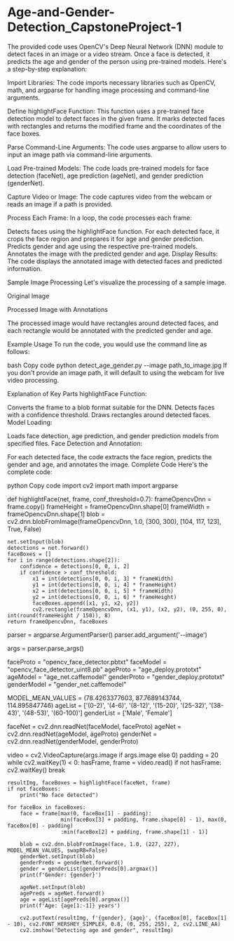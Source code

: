 # Age-and-Gender-Detection_CapstoneProject-1
The provided code uses OpenCV's Deep Neural Network (DNN) module to detect faces in an image or a video stream. Once a face is detected, it predicts the age and gender of the person using pre-trained models. Here's a step-by-step explanation:

Import Libraries: The code imports necessary libraries such as OpenCV, math, and argparse for handling image processing and command-line arguments.

Define highlightFace Function: This function uses a pre-trained face detection model to detect faces in the given frame. It marks detected faces with rectangles and returns the modified frame and the coordinates of the face boxes.

Parse Command-Line Arguments: The code uses argparse to allow users to input an image path via command-line arguments.

Load Pre-trained Models: The code loads pre-trained models for face detection (faceNet), age prediction (ageNet), and gender prediction (genderNet).

Capture Video or Image: The code captures video from the webcam or reads an image if a path is provided.

Process Each Frame: In a loop, the code processes each frame:

Detects faces using the highlightFace function.
For each detected face, it crops the face region and prepares it for age and gender prediction.
Predicts gender and age using the respective pre-trained models.
Annotates the image with the predicted gender and age.
Display Results: The code displays the annotated image with detected faces and predicted information.

Sample Image Processing
Let's visualize the processing of a sample image.

Original Image

Processed Image with Annotations

The processed image would have rectangles around detected faces, and each rectangle would be annotated with the predicted gender and age.

Example Usage
To run the code, you would use the command line as follows:

bash
Copy code
python detect_age_gender.py --image path_to_image.jpg
If you don't provide an image path, it will default to using the webcam for live video processing.

Explanation of Key Parts
highlightFace Function:

Converts the frame to a blob format suitable for the DNN.
Detects faces with a confidence threshold.
Draws rectangles around detected faces.
Model Loading:

Loads face detection, age prediction, and gender prediction models from specified files.
Face Detection and Annotation:

For each detected face, the code extracts the face region, predicts the gender and age, and annotates the image.
Complete Code
Here's the complete code:

python
Copy code
import cv2
import math
import argparse

def highlightFace(net, frame, conf_threshold=0.7):
    frameOpencvDnn = frame.copy()
    frameHeight = frameOpencvDnn.shape[0]
    frameWidth = frameOpencvDnn.shape[1]
    blob = cv2.dnn.blobFromImage(frameOpencvDnn, 1.0, (300, 300), [104, 117, 123], True, False)

    net.setInput(blob)
    detections = net.forward()
    faceBoxes = []
    for i in range(detections.shape[2]):
        confidence = detections[0, 0, i, 2]
        if confidence > conf_threshold:
            x1 = int(detections[0, 0, i, 3] * frameWidth)
            y1 = int(detections[0, 0, i, 4] * frameHeight)
            x2 = int(detections[0, 0, i, 5] * frameWidth)
            y2 = int(detections[0, 0, i, 6] * frameHeight)
            faceBoxes.append([x1, y1, x2, y2])
            cv2.rectangle(frameOpencvDnn, (x1, y1), (x2, y2), (0, 255, 0), int(round(frameHeight / 150)), 8)
    return frameOpencvDnn, faceBoxes

parser = argparse.ArgumentParser()
parser.add_argument('--image')

args = parser.parse_args()

faceProto = "opencv_face_detector.pbtxt"
faceModel = "opencv_face_detector_uint8.pb"
ageProto = "age_deploy.prototxt"
ageModel = "age_net.caffemodel"
genderProto = "gender_deploy.prototxt"
genderModel = "gender_net.caffemodel"

MODEL_MEAN_VALUES = (78.4263377603, 87.7689143744, 114.895847746)
ageList = ['(0-2)', '(4-6)', '(8-12)', '(15-20)', '(25-32)', '(38-43)', '(48-53)', '(60-100)']
genderList = ['Male', 'Female']

faceNet = cv2.dnn.readNet(faceModel, faceProto)
ageNet = cv2.dnn.readNet(ageModel, ageProto)
genderNet = cv2.dnn.readNet(genderModel, genderProto)

video = cv2.VideoCapture(args.image if args.image else 0)
padding = 20
while cv2.waitKey(1) < 0:
    hasFrame, frame = video.read()
    if not hasFrame:
        cv2.waitKey()
        break

    resultImg, faceBoxes = highlightFace(faceNet, frame)
    if not faceBoxes:
        print("No face detected")

    for faceBox in faceBoxes:
        face = frame[max(0, faceBox[1] - padding):
                     min(faceBox[3] + padding, frame.shape[0] - 1), max(0, faceBox[0] - padding)
                     :min(faceBox[2] + padding, frame.shape[1] - 1)]

        blob = cv2.dnn.blobFromImage(face, 1.0, (227, 227), MODEL_MEAN_VALUES, swapRB=False)
        genderNet.setInput(blob)
        genderPreds = genderNet.forward()
        gender = genderList[genderPreds[0].argmax()]
        print(f'Gender: {gender}')

        ageNet.setInput(blob)
        agePreds = ageNet.forward()
        age = ageList[agePreds[0].argmax()]
        print(f'Age: {age[1:-1]} years')

        cv2.putText(resultImg, f'{gender}, {age}', (faceBox[0], faceBox[1] - 10), cv2.FONT_HERSHEY_SIMPLEX, 0.8, (0, 255, 255), 2, cv2.LINE_AA)
        cv2.imshow("Detecting age and gender", resultImg)
